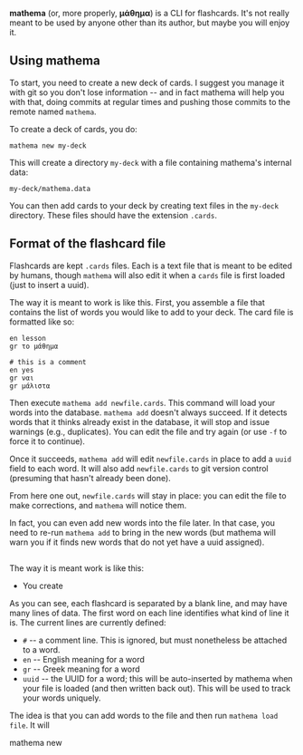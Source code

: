 **mathema** (or, more properly, **μάθημα**) is a CLI for flashcards.
It's not really meant to be used by anyone other than its author, but
maybe you will enjoy it.

## Using mathema

To start, you need to create a new deck of cards. I suggest you manage
it with git so you don't lose information -- and in fact mathema will
help you with that, doing commits at regular times and pushing those
commits to the remote named `mathema`.

To create a deck of cards, you do:

```
mathema new my-deck
```

This will create a directory `my-deck` with a file containing
mathema's internal data:

```
my-deck/mathema.data
```

You can then add cards to your deck by creating text files in the
`my-deck` directory. These files should have the extension `.cards`.

## Format of the flashcard file

Flashcards are kept `.cards` files. Each is a text file that is meant
to be edited by humans, though `mathema` will also edit it when a
`cards` file is first loaded (just to insert a uuid).

The way it is meant to work is like this. First, you assemble a file
that contains the list of words you would like to add to your deck.
The card file is formatted like so:

```
en lesson
gr το μάθημα

# this is a comment
en yes
gr ναι
gr μάλιστα
```

Then execute `mathema add newfile.cards`. This command will load your
words into the database. `mathema add` doesn't always succeed. If it detects words that it
thinks already exist in the database, it will stop and issue warnings
(e.g., duplicates).  You can edit the file and try again (or use `-f`
to force it to continue).

Once it succeeds, `mathema add` will edit `newfile.cards` in place to
add a `uuid` field to each word. It will also add `newfile.cards` to
git version control (presuming that hasn't already been done).

From here one out, `newfile.cards` will stay in place: you can edit
the file to make corrections, and `mathema` will notice them.

In fact, you can even add new words into the file later. In that case,
you need to re-run `mathema add` to bring in the new words (but
mathema will warn you if it finds new words that do not yet have a
uuid assigned).

## 




The way it is meant work is like this:

- You create 

As you can see, each flashcard is separated by a blank line, and may have
many lines of data. The first word on each line identifies what kind of line
it is. The current lines are currently defined:

- `#` -- a comment line. This is ignored, but must nonetheless be attached to a word.
- `en` -- English meaning for a word
- `gr` -- Greek meaning for a word
- `uuid` -- the UUID for a word; this will be auto-inserted by mathema
  when your file is loaded (and then written back out). This will be used to
  track your words uniquely.

The idea is that you can add words to the file and then run `mathema load file`.
It will 
  
  
mathema new 
